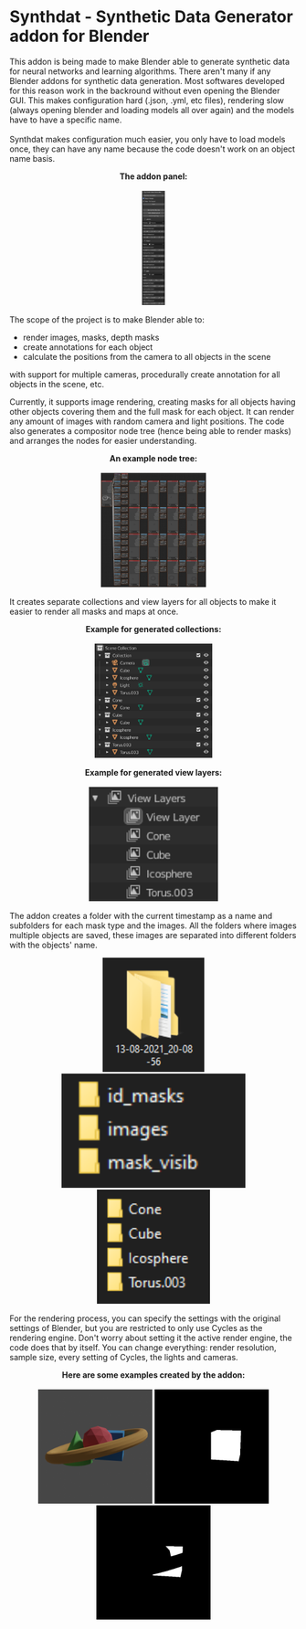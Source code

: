 # Synthdat - Synthetic Data Generator addon for Blender
This addon is being made to make Blender able to generate synthetic data for neural networks and learning algorithms. There aren't many if any Blender addons for synthetic data generation. Most softwares developed for this reason work in the backround without even opening the Blender GUI. This makes configuration hard (.json, .yml, etc files), rendering slow (always opening blender and loading models all over again) and the models have to have a specific name.
<br><br>
Synthdat makes configuration much easier, you only have to load models once, they can have any name because the code doesn't work on an object name basis.

<p align="center">
  <b>The addon panel:</b>
  <br><br>
  <img src="https://github.com/SnarkyGoblin092/Synthdat/blob/dev/img/addon.png" height="200" width="auto">
</p>

The scope of the project is to make Blender able to:

 - render images, masks, depth masks
 - create annotations for each object
 - calculate the positions from the camera to all objects in the scene

with support for multiple cameras, procedurally create annotation for all objects in the scene, etc. 

Currently, it supports image rendering, creating masks for all objects having other objects covering them and the full mask for each object. It can render any amount of images with random camera and light positions. The code also generates a compositor node tree (hence being able to render masks) and arranges the nodes for easier understanding.

<p align="center">
  <b>An example node tree:</b>
  <br><br>
  <img src="https://github.com/SnarkyGoblin092/Synthdat/blob/dev/img/nodes.png" height="200" width="auto">
</p>

It creates separate collections and view layers for all objects to make it easier to render all masks and maps at once.

<p align="center">
  <b>Example for generated collections:</b>
  <br><br>
  <img src="https://github.com/SnarkyGoblin092/Synthdat/blob/dev/img/collections.png" height="200" width="auto">
</p>

<p align="center">
  <b>Example for generated view layers:</b>
  <br><br>
  <img src="https://github.com/SnarkyGoblin092/Synthdat/blob/dev/img/view_layers.png" height="200" width="auto">
</p>

The addon creates a folder with the current timestamp as a name and subfolders for each mask type and the images. All the folders where images multiple objects are saved, these images are separated into different folders with the objects' name.

<p align="center">
  <img src="https://github.com/SnarkyGoblin092/Synthdat/blob/dev/img/timestamp.png" height="200" width="auto">
  <img src="https://github.com/SnarkyGoblin092/Synthdat/blob/dev/img/folders.png" height="200" width="auto">
  <img src="https://github.com/SnarkyGoblin092/Synthdat/blob/dev/img/folder_per_object.png" height="200" width="auto">
</p>

For the rendering process, you can specify the settings with the original settings of Blender, but you are restricted to only use Cycles as the rendering engine. Don't worry about setting it the active render engine, the code does that by itself. You can change everything: render resolution, sample size, every setting of Cycles, the lights and cameras.

<p align="center">
  <b>Here are some examples created by the addon:</b>
  <br><br>
  <img src="https://github.com/SnarkyGoblin092/Synthdat/blob/dev/img/image.png" height="200" width="auto">
  <img src="https://github.com/SnarkyGoblin092/Synthdat/blob/dev/img/cube_full.png" height="200" width="auto">
  <img src="https://github.com/SnarkyGoblin092/Synthdat/blob/dev/img/cube_cut.png" height="200" width="auto">
</p>
